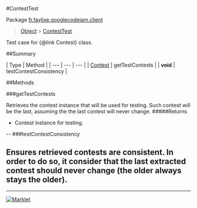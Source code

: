 #ContestTest

Package [fr.faylixe.googlecodejam.client](README.md)<br>
> [Object](../../../java/lang/Object.md) > [ContestTest](ContestTest.md)

Test case for {@link Contest} class.

##Summary


| Type | Method |
| --- | --- | --- |
| [Contest](Contest.md) | getTestContests |
| **void** | testContestConsistency |

##Methods

###getTestContests


Retrieves the contest instance that will
 be used for testing. Such contest will be
 the last, assuming the the last contest
 will never change.
#####Returns


* Contest instance for testing.

--
###testContestConsistency


Ensures retrieved contests are consistent.
 In order to do so, it consider that the last extracted
 contest should never change (the older always stays the older).
--
---
[![Marklet](https://img.shields.io/badge/Generated%20by-Marklet-green.svg)](https://github.com/Faylixe/marklet)